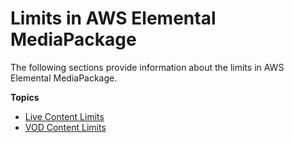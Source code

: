 # Limits in AWS Elemental MediaPackage<a name="limits"></a>

The following sections provide information about the limits in AWS Elemental MediaPackage\.

**Topics**
+ [Live Content Limits](limits-live.md)
+ [VOD Content Limits](limits-vod.md)